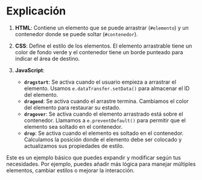 # Explicación

1. **HTML**: Contiene un elemento que se puede arrastrar (`#elemento`) y un contenedor donde se puede soltar (`#contenedor`).

2. **CSS**: Define el estilo de los elementos. El elemento arrastrable tiene un color de fondo verde y el contenedor tiene un borde punteado para indicar el área de destino.

3. **JavaScript**:
   - **`dragstart`**: Se activa cuando el usuario empieza a arrastrar el elemento. Usamos `e.dataTransfer.setData()` para almacenar el ID del elemento.
   - **`dragend`**: Se activa cuando el arrastre termina. Cambiamos el color del elemento para restaurar su estado.
   - **`dragover`**: Se activa cuando el elemento arrastrado está sobre el contenedor. Llamamos a `e.preventDefault()` para permitir que el elemento sea soltado en el contenedor.
   - **`drop`**: Se activa cuando el elemento es soltado en el contenedor. Calculamos la posición donde el elemento debe ser colocado y actualizamos sus propiedades de estilo.

Este es un ejemplo básico que puedes expandir y modificar según tus necesidades. Por ejemplo, puedes añadir más lógica para manejar múltiples elementos, cambiar estilos o mejorar la interacción.
